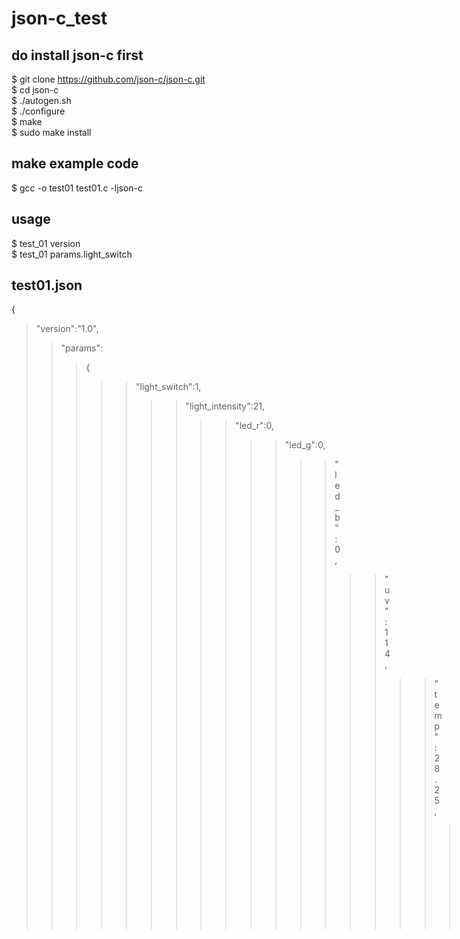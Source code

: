 # json-c_test

## do install json-c first
$ git clone https://github.com/json-c/json-c.git<br>
$ cd json-c<br>
$ ./autogen.sh<br>
$ ./configure<br>
$ make<br>
$ sudo make install<br>

## make example code
$ gcc -o test01 test01.c -ljson-c<br>

## usage
$ test_01 version<br>
$ test_01 params.light_switch

## test01.json
{<br>
<blockquote>"version":"1.0",<br>
<blockquote>"params":<br>
<blockquote>{<br>
<blockquote><blockquote>"light_switch":1,<br>
<blockquote><blockquote>"light_intensity":21,<br>
<blockquote><blockquote>"led_r":0,<br>
<blockquote><blockquote>"led_g":0,<br>
<blockquote><blockquote>"led_b":0,<br>
<blockquote><blockquote>"uv":114,<br>
<blockquote><blockquote>"temp":28.25,<br>
<blockquote><blockquote>"hum":0<br>
<blockquote>}<br>
}<br>
